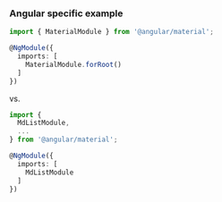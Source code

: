 ### Angular specific example

```typescript
import { MaterialModule } from '@angular/material';

@NgModule({
  imports: [
    MaterialModule.forRoot()
  ]
})
```

vs.

```typescript
import {
  MdListModule,
  ...
} from '@angular/material';

@NgModule({
  imports: [
    MdListModule
  ]
})
```
